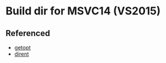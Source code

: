 # Build dir for MSVC14 (VS2015)

## Referenced

*   [getopt](https://github.com/skandhurkat/Getopt-for-Visual-Studio)
*   [dirent](http://www.two-sdg.demon.co.uk/curbralan/code/dirent/dirent.html)

